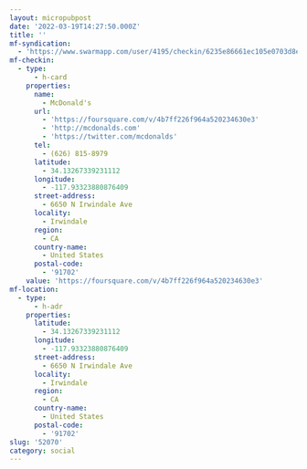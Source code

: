 ```yaml
---
layout: micropubpost
date: '2022-03-19T14:27:50.000Z'
title: ''
mf-syndication:
  - 'https://www.swarmapp.com/user/4195/checkin/6235e86661ec105e0703d8ef'
mf-checkin:
  - type:
      - h-card
    properties:
      name:
        - McDonald's
      url:
        - 'https://foursquare.com/v/4b7ff226f964a520234630e3'
        - 'http://mcdonalds.com'
        - 'https://twitter.com/mcdonalds'
      tel:
        - (626) 815-8979
      latitude:
        - 34.13267339231112
      longitude:
        - -117.93323880876409
      street-address:
        - 6650 N Irwindale Ave
      locality:
        - Irwindale
      region:
        - CA
      country-name:
        - United States
      postal-code:
        - '91702'
    value: 'https://foursquare.com/v/4b7ff226f964a520234630e3'
mf-location:
  - type:
      - h-adr
    properties:
      latitude:
        - 34.13267339231112
      longitude:
        - -117.93323880876409
      street-address:
        - 6650 N Irwindale Ave
      locality:
        - Irwindale
      region:
        - CA
      country-name:
        - United States
      postal-code:
        - '91702'
slug: '52070'
category: social
---
```


